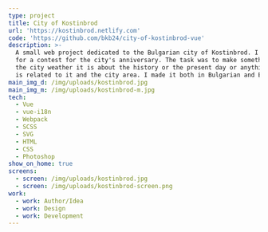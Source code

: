 ```yaml
---
type: project
title: City of Kostinbrod
url: 'https://kostinbrod.netlify.com'
code: 'https://github.com/bkb24/city-of-kostinbrod-vue'
description: >-
  A small web project dedicated to the Bulgarian city of Kostinbrod. I made it
  for a contest for the city's anniversary. The task was to make something about
  the city weather it is about the history or the present day or anything that
  is related to it and the city area. I made it both in Bulgarian and English.
main_img_d: /img/uploads/kostinbrod.jpg
main_img_m: /img/uploads/kostinbrod-m.jpg
tech:
  - Vue
  - vue-i18n
  - Webpack
  - SCSS
  - SVG
  - HTML
  - CSS
  - Photoshop
show_on_home: true
screens:
  - screen: /img/uploads/kostinbrod.jpg
  - screen: /img/uploads/kostinbrod-screen.png
work:
  - work: Author/Idea
  - work: Design
  - work: Development
---
```


